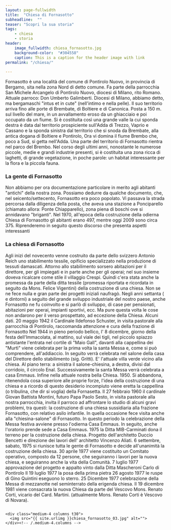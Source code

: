 ```yaml
---
layout: page-fullwidth
title:  "Chiesa di Fornasotto"
subheadline:  ""
teaser: "Scopri la sua storia"
tags:
    - chiesa
    - storia
header:
    image_fullwidth: chiesa_fornasotto.jpg
    background-color:  "#304558"
    caption: This is a caption for the header image with link
permalink: "/chiesa/"
    
---
```

Fornasotto è una località del comune di Pontirolo Nuovo, in provincia di Bergamo, sita nella zona Nord di detto comune. Fa parte della parrocchia San Michele Arcangelo di Pontirolo Nuovo, diocesi di Milano, rito Romano. Attuale parroco: Don Umberto Galimberti. Diocesi di Milano, abbiamo detto, ma bergamaschi "intus et in cute" (nell'intimo e nella pelle). Il suo territorio arriva fino alle porte di Brembate, di Boltiere e di Canonica. Posta a 150 m. sul livello del mare, in un avvallamento eroso da un ghiacciaio e poi occupato da un fiume. Si è costituita così una grande valle la cui sponda destra è data dal territorio prospiciente sull'Adda di Trezzo, Vaprio e Cassano e la sponda sinistra dal territorio che si snoda da Brembate, alla antica dogana di Boltiere e Pontirolo, Ora vi domina il fiume Brembo che, poco a Sud, si getta nell'Adda. Una parte del territorio di Fornasotto rientra nel parco del Brembo. Nel corso degli ultimi anni, nonostante le numerose piccole, medie e grandi industrie presenti, si è costituita una zona ricca di laghetti, di grande vegetazione, in poche parole: un habitat interessante per la flora e la piccola fauna. 

### La gente di Fornasotto
Non abbiamo per ora documentazione particolare in merito agli abitanti "antichi" della nostra zona. Possiamo dedurre da qualche documento, che, nel seicento/settecento, Fornasotto era poco popolato. Vi passava la strada percorsa dalla diligenza della posta, che aveva una stazione a Ponciparello (chiamato allora: Ponte Chiapparello), zona piena di boschi ove si annidavano "briganti". Nel 1970, all'epoca della costruzione della odierna Chiesa di Fornasotto gli abitanti erano 497, mentre oggi 2009 sono circa 375. Riprenderemo in seguito questo discorso che presenta aspetti interessanti

### La chiesa di Fornasotto
Agli inizi del novecento venne costruito da parte dello svizzero Antonio Reich uno stabilimento tessile, opificio specializzato nella produzione di tessuti damascati. Attorno allo stabilimento sorsero abitazioni per il direttore, per gli impiegati e in parte anche per gli operai; nel suo insieme doveva ricalcare come stile il villaggio Crespi. Quindi c'era stata anche la promessa da parte della ditta tessile (promessa riportata e ricordata in seguito da Mons. Felice Vigentini) della costruzione di una chiesa. Non se ne fece nulla e gran parte dei progetti iniziali naufragò. Negli anni settanta ( e dintorni) a seguito del grande sviluppo industriale del nostro paese, anche Fornasotto ne fu coinvolto e si parlò di sviluppo, di case per pensionati, abitazioni per operai, impianti sportivi, ecc. Ma pure questa volta le cose non andarono per il verso prospettato, ad eccezione della Chiesa. Alcuni dati. 20 maggio 1942 il Cardinale Ildefonso Schuster, in visita pastorale alla parrocchia di Pontirolo, raccomanda attenzione e cura della frazione di Fornasotto Nel 1944 in pieno periodo bellico, l' 8 dicembre, giorno della festa dell'Immacolata, al mattino, sul viale dei tigli, nel piccolo spiazzo antistante l'entrata nel cortile di &quot;Maio Gall&quot;, davanti alla cappellina dei &quot;Murtì&quot; viene celebrata per la prima volta la santa Messa e, come si può comprendere, all'addiaccio. In seguito verrà celebrata nel salone della casa del Direttore dello stabilimento (sig. Gritti). E' l'attuale villa verde vicino alla chiesa. Al piano terra: a sinistra il salone-chiesina, a destra, divisi dal corridoio, il circolo Enal. Successivamente la santa Messa verrà celebrata a casa Emmaus. Infine nella attuale nostra bella Chiesa. 1950. Si abbandona, ritenendola cosa superiore alle proprie forze, l'idea della costruzione di una chiesa e a ricordo di questo desiderio incompiuto viene eretta la cappellina (o tribulina, che dir si voglia) della Fornasetta. Il 27 febbraio 1960 il cardinale Giovan Battista Montini, futuro Papa Paolo Sesto, in visita pastorale alla nostra parrocchia, invita il parroco ad affrontare lo studio di alcuni gravi problemi, tra questi: la costruzione di una chiesa sussidiaria alla frazione Fornasotto, con relativo asilo infantile. In quella occasione fece visita anche alla &quot;chiesina-salone&quot; di Fornasotto. In questo periodo la celebrazione della Messa festiva avviene presso l'odierna Casa Emmaus. In seguito, anche l'oratorio prende sede a Casa Emmaus. 1975 la Ditta MIB-Carminati dona il terreno per la costruzione della chiesa. Progetto dell'architetto Duccio Bencetti e direzione dei lavori dell' architetto Vincenzo Aliati. 6 settembre, sabato, 1975 si riunisce tutta le gente di Fornasotto e decide all'unanimità la costruzione della chiesa. 30 aprile 1977 viene costituito un Comitato operativo, composto da 12 persone, che seguiranno i lavori per la nuova chiesa, e seguiranno anche la vita della Comunità. 7 luglio 1977 approvazione del progetto e appalto vinto dalla Ditta Mascheroni Carlo di Pontirolo Il 19 luglio 1977 la posa della prima pietra 26 agosto 1977 le ruspe di Gino Quintini eseguono lo sterro. 25 Dicembre 1977 celebrazione della Messa di mezzanotte nel seminterrato della erigenda chiesa. Il 19 dicembre 1981 viene consacrata la nuova Chiesa da parte del Vescovo Mons. Renato Corti, vicario del Card. Martini. (attualmente Mons. Renato Corti è Vescovo di Novara). 


<div class="row">
    <div class="medium-4 columns t30">
    <img src="{{ site.urlimg }}chiesa_fornasotto_02.jpg" alt="">
    </div><!-- /.medium-4.columns -->

    <div class="medium-4 columns t30">
      <img src="{{ site.urlimg }}chiesa_fornasotto_03.jpg" alt="">
    </div><!-- /.medium-4.columns -->

</div><!-- /.row -->


